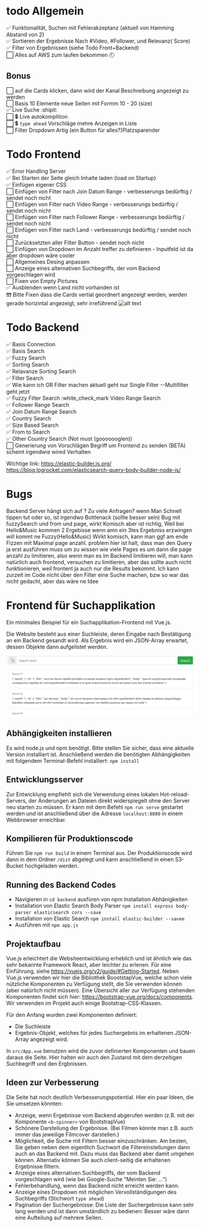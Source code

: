 # todo Allgemein
:white_check_mark: Funktionalität, Suchen mit Fehlerakzeptanz (aktuell von Hamming Abstand von 2)   
:white_check_mark: Sortieren der Ergebnisse Nach #Video, #Follower, und Relevanz( Score)    
:white_check_mark: Filter von Ergebnissen (siehe Todo Front+Backend)   
:white_large_square: Alles auf AWS zum laufen bekommen :clock9:  



## Bonus
:white_large_square: auf die Cards klicken, dann wird der Kanal Beschreibung angezeigt zu werden  
:white_large_square: Basis 10 Elemente neue Seiten mit Formm 10 - 20 (size)   
:white_check_mark: Live Suche :shipit:  
:white_large_square: :heavy_dollar_sign: Live autokomplition  
:white_large_square: :heavy_dollar_sign: `type ahead` Vorschläge mehre Anzeigen in Liste  
:white_large_square: Filter Dropdown Artig (ein Button für alles?)Platzsparender  



# Todo Frontend
:white_check_mark: Error Handling Server   
:white_check_mark: Bei Starten der Seite gleich Inhalte laden (load on Startup)   
:white_check_mark: Einfügen eigener CSS   
:white_large_square: Einfügen von Filter nach Join Datum Range - verbesserungs bedürftig / sendet noch nicht  
:white_large_square: Einfügen von Filter nach Video Range - verbesserungs bedürftig / sendet noch nicht  
:white_large_square: Einfügen von Filter nach Follower Range - verbesserungs bedürftig / sendet noch nicht  
:white_large_square: Einfügen von Filter nach Land - verbesserungs bedürftig / sendet noch nicht  
:white_large_square: Zurücksetzten aller Filter Button - sendet noch nicht  
:white_large_square: Einfügen von Dropdown im Anzahl treffer zu definieren - Inputfeld ist da aber dropdown wäre cooler   
:white_large_square: Allgemeines Desing anpassen      
:white_large_square: Anzeige eines alternativen Suchbegriffs, der vom Backend vorgeschlagen wird    
:white_large_square: Fixen von Empty Pictures   
:white_check_mark: Ausblenden wenn Land nicht vorhanden ist   
:exclamation::exclamation::exclamation: Bitte Fixen dass die Cards vertial geordnert angezeigt werden, werden gerade horizintal angezeigt, sehr irreführend
![alt text](https://i.imgur.com/ZZSaAtB.png) 






# Todo Backend
:white_check_mark: Basis Connection  
:white_check_mark: Basis Search  
:white_check_mark: Fuzzy Search  
:white_check_mark: Sorting Search  
:white_check_mark: Relavanze Sorting Search  
:white_check_mark: Filter Search   
:white_check_mark: Wie kann ich OR Filter machen aktuell geht nur Single Filter --Multifilter geht jetzt    
:white_check_mark: Fuzzy Filter Search
:white_check_mark Video Range Search  
:white_check_mark: Follower Range Search  
:white_check_mark: Join Datum Range Search     
:white_check_mark: Country Search  
:white_check_mark: Size Based Search   
:white_check_mark: From to Search  
:white_check_mark: Other Country Search (Not must (gooooooglen))     
:white_large_square: Generierung von Vorschlägen Begriff um Frontend zu senden   (BETA)
scheint irgendwie wired Verhalten 

Wichtige link:
https://elastic-builder.js.org/
https://blog.logrocket.com/elasticsearch-query-body-builder-node-js/

# Bugs
Backend Server hängt sich auf ? Zu viele Anfragen? wenn Man Schnell tippen tut oder so, ist irgendwo Bottlenack (sollte besser sein)
Bug mit fuzzySearch und from und page, wirkt Komisch aber ist richtig,
Weil bei Hello&Music kommen 2 Ergebisse wenn amn ein 3tes Ergebniss erzwingen will kommt ne Fuzzy(Hello&Music)
Wirkt komisch, kann man ggf am ende Fizzen mit Maximal page anzahl. 
problem hier ist halt, dass man den Query ja erst ausführen muss um zu wissen wie viele Pages es
um dann die page anzahl zu limitieren, also wenn man es im Backend limitieren will, man kann natürlich auch frontend, versuchen zu limitieren, aber das sollte auch nicht funktionieren, weil frontent ja auch nur die Results bekommt.
Ich kann zurzeit im Code nicht über den Filter eine Suche machen, bzw so war das nicht gedacht, aber das wäre ne Idee






# Frontend für Suchapplikation

Ein minimales Beispiel für ein Suchapplikation-Frontend mit Vue.js.

Die Website besteht aus einer Suchleiste, deren Eingabe nach Bestätigung an ein Backend gesandt wird. Als Ergebnis wird ein JSON-Array erwartet, dessen Objekte dann aufgelistet werden.

![Screenshot](assets/screenshot.png)

## Abhängigkeiten installieren 

Es wird node.js und npm benötigt. Bitte stellen Sie sicher, dass eine aktuelle Version installiert ist. Anschließend werden die benötigten Abhängigkeiten mit folgendem Terminal-Befehl installiert: `npm install`

## Entwicklungsserver

Zur Entwicklung empfiehlt sich die Verwendung eines lokalen Hot-reload-Servers, der Änderungen an Dateien direkt
widerspiegelt ohne den Server neu starten zu müssen. Er kann mit dem Befehl `npm run serve` gestartet werden und
ist anschließend über die Adresse `localhost:8080` in einem Webbrowser erreichbar.

## Kompilieren für Produktionscode

Führen Sie `npm run build` in einem Terminal aus. Der Produktionscode wird dann in dem Ordner `/dist` abgelegt
und kann anschließend in einen S3-Bucket hochgeladen werden.

## Running des Backend Codes
- Navigieren in `cd backend` ausfüren von npm Installation Abhänigkeiten
- Installation von Elastic Search Body Parser `npm install express body-parser elasticsearch cors --save`
- Installation von Elastic Search `npm install elastic-builder --savee`
- Ausführen mit `npm app.js`


## Projektaufbau

Vue.js erleichtert die Websiteentwicklung erheblich und ist ähnlich wie das sehr bekannte Framework React, aber leichter zu erlenen. Für eine Einführung, siehe https://vuejs.org/v2/guide/#Getting-Started. Neben Vue.js verwenden wir hier die Bibliothek BooststapVue, welche schon viele nützliche Komponenten zu Verfügung stellt, die Sie verwenden können (aber natürlich nicht müssen). Eine Übersicht aller zur Verfügung stehenden Komponenten findet sich hier: https://bootstrap-vue.org/docs/components. Wir verwenden im Projekt auch einige Bootstrap-CSS-Klassen.

Für den Anfang wurden zwei Komponenten definiert:
- Die Suchleiste
- Ergebnis-Objekt, welches für jedes Suchergebnis im erhaltenen JSON-Array angezeigt wird.

In `src/App.vue` benutzen wird die zuvor definierten Komponenten und bauen daraus die Seite. Hier halten wir auch den Zustand mit dem derzeitigen Suchbegriff und den Ergbnissen.

## Ideen zur Verbesserung

Die Seite hat noch deutlich Verbesserungspotential. Hier ein paar Ideen, die Sie umsetzen könnten:

- Anzeige, wenn Ergebnisse vom Backend abgerufen werden (z.B. mit der Komponente `<b-spinner>` von BootstrapVue)
- Schönere Darstellung der Ergebnisse. (Bei Filmen könnte man z.B. auch immer das jeweilige Filmcover darstellen.)
- Möglichkeit, die Suche mit Filtern besser einzuschränken. Am besten, Sie geben neben dem eigentlich Suchwort die Filtereinstellungen dann auch an das Backend mit. Dazu muss das Backend aber damit umgehen können. Alternativ können Sie auch client-seitig die erhaltenen Ergebnisse filtern.
- Anzeige eines alternativen Suchbegriffs, der vom Backend vorgeschlagen wird (wie bei Google-Suche "Meinten Sie: ...")
- Fehlerbehandlung, wenn das Backend nicht erreicht werden kann.
- Anzeige eines Dropdown mit möglichen Vervollständigungen des Suchbegriffs (Stichwort `type ahead`)
- Pagination der Suchergebnisse: Die Liste der Suchergebnisse kann sehr lang werden und ist dann umständlich zu bedienen: Besser wäre dann eine Aufteilung auf mehrere Seiten.
